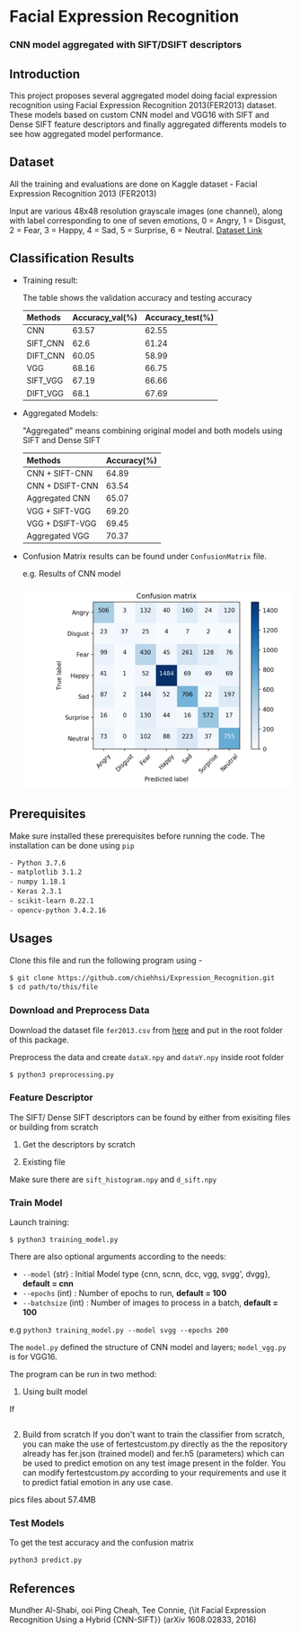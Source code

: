 # Facial Expression Recognition
### CNN model aggregated with SIFT/DSIFT descriptors

## Introduction

This project proposes several aggregated model doing facial expression recognition using Facial Expression Recognition 2013(FER2013) dataset. These models based on custom CNN model and VGG16 with SIFT and Dense SIFT feature descriptors and finally aggregated differents models to see how aggregated model performance. 

## Dataset
All the training and evaluations are done on Kaggle dataset - Facial Expression Recognition 2013 (FER2013)

Input are various 48x48 resolution grayscale images (one channel), along with label corresponding to one of seven emotions, 0 = Angry, 1 = Disgust, 2 = Fear, 3 = Happy, 4 = Sad, 5 = Surprise, 6 = Neutral. [Dataset Link](https://www.kaggle.com/deadskull7/fer2013)

## Classification Results

- Training result:

  The table shows the validation accuracy and testing accuracy

  Methods | Accuracy_val(%) | Accuracy_test(%)
  ------------ | -------------|  -----------
  CNN | 63.57 | 62.55
  SIFT_CNN | 62.6 | 61.24
  DIFT_CNN | 60.05 | 58.99
  VGG | 68.16 | 66.75
  SIFT_VGG | 67.19 | 66.66
  DIFT_VGG | 68.1 | 67.69

- Aggregated Models:

  "Aggregated" means combining original model and both models using SIFT and Dense SIFT

  Methods | Accuracy(%) 
  ------------ | -------------
  CNN + SIFT-CNN  | 64.89
  CNN + DSIFT-CNN | 63.54
  Aggregated CNN  | 65.07
  VGG + SIFT-VGG  | 69.20
  VGG + DSIFT-VGG  | 69.45
  Aggregated VGG | 70.37

- Confusion Matrix results can be found under `ConfusionMatrix` file. 

  e.g. Results of CNN model

  <img src="ConfusionMatrix/predict_cnn.png" width="500">


## Prerequisites

Make sure installed these prerequisites before running the code. The installation can be done using `pip`
```bash
- Python 3.7.6
- matplotlib 3.1.2 
- numpy 1.18.1
- Keras 2.3.1
- scikit-learn 0.22.1
- opencv-python 3.4.2.16
```

## Usages

Clone this file and run the following program using - 
```bash
$ git clone https://github.com/chiehhsi/Expression_Recognition.git
$ cd path/to/this/file
```

### Download and Preprocess Data

Download the dataset file `fer2013.csv` from [here](https://www.kaggle.com/deadskull7/fer2013) and put in the root folder of this package.

Preprocess the data and create `dataX.npy` and `dataY.npy` inside root folder
```bash
$ python3 preprocessing.py
```

### Feature Descriptor
The SIFT/ Dense SIFT descriptors can be found by either from exisiting files or building from scratch
1. Get the descriptors by scratch
  

2. Existing file

Make sure there are `sift_histogram.npy` and `d_sift.npy`

### Train Model

Launch training: 
```
$ python3 training_model.py
```
There are also optional arguments according to the needs:
- `--model` (str) : Initial Model type {cnn, scnn, dcc, vgg, svgg', dvgg}, **default = cnn**
- `--epochs` (int) : Number of epochs to run,  **default = 100**
- `--batchsize` (int) : Number of images to process in a batch,  **default = 100**

e.g `python3 training_model.py --model svgg --epochs 200`

The `model.py` defined the structure of CNN model and layers; `model_vgg.py` is for VGG16.

The program can be run in two method:

1. Using built model

If
```bash

```

2. Build from scratch
If you don't want to train the classifier from scratch, you can make the use of fertestcustom.py directly as the the repository already has fer.json (trained model) and fer.h5 (parameters) which can be used to predict emotion on any test image present in the folder. You can modify fertestcustom.py according to your requirements and use it to predict fatial emotion in any use case.

pics files about 57.4MB

### Test Models

To get the test accuracy and the confusion matrix
```bash
python3 predict.py
```

## References

Mundher Al-Shabi, ooi Ping Cheah, Tee Connie, {\it Facial Expression Recognition Using a Hybrid {CNN-SIFT}} (arXiv 1608.02833, 2016)
